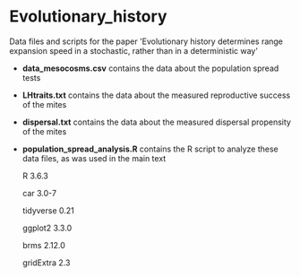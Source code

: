 # Evolutionary_history

Data files and scripts for the paper 'Evolutionary history determines range expansion speed in a stochastic, rather than in a deterministic way'
* **data_mesocosms.csv** contains the data about the population spread tests
* **LHtraits.txt** contains the data about the measured reproductive success of the mites
* **dispersal.txt** contains the data about the measured dispersal propensity of the mites
* **population_spread_analysis.R** contains the R script to analyze these data files, as was used in the main text

   R 3.6.3
   
   car 3.0-7
   
   tidyverse 0.21
   
   ggplot2 3.3.0
   
   brms 2.12.0
   
   gridExtra 2.3
